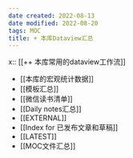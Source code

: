 ```yaml
---
date created: 2022-08-13
date modified: 2022-08-20
tags: MOC
title: + 本库Dataview汇总
---
```


x:: [[++ 本库常用的dataview工作流]]

- [[本库的宏观统计数据]]
- [[模板汇总]]
- [[微信读书清单]]
- [[Daily notes汇总]]
- [[EXTERNAL]]
- [[Index for 已发布文章和草稿]]
- [[LATEST]]
- [[MOC文件汇总]]
